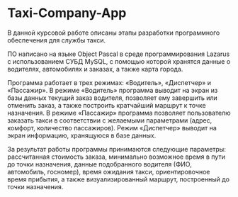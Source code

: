 # Taxi-Company-App

В данной курсовой работе описаны этапы разработки программного обеспечения для службы такси. 

ПО написано на языке Object Pascal в среде программирования Lazarus c использованием СУБД MySQL, c помощью которой хранятся данные о водителях, автомобилях и заказах, а также карта города.

Программа работает в трех режимах: «Водитель», «Диспетчер» и «Пассажир». В режиме «Водитель» программа выводит на экран из базы данных текущий заказ водителя, позволяет ему завершить или отменить заказ, а также построить кратчайший маршрут к точке назначения. В режиме «Пассажир» программа позволяет пользователю заказать такси в соответствии с желаемыми параметрами (адрес, комфорт, количество пассажиров). Режим «Диспетчер» выводит на экран информацию, хранящуюся в базе данных. 

За результат работы программы принимаются следующие параметры: рассчитанная стоимость заказа, минимально возможное время в пути до точки назначения, данные подобранного водителя (ФИО, автомобиль, госномер), время ожидания такси, ориентировочное время прибытия, а также визуализированный маршрут, построенный до точки назначения. 
